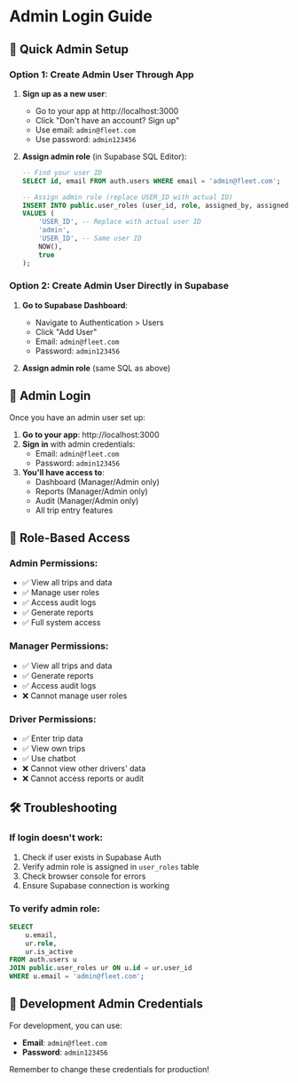 # Admin Login Guide

## 🚀 Quick Admin Setup

### Option 1: Create Admin User Through App

1. **Sign up as a new user**:
   - Go to your app at http://localhost:3000
   - Click "Don't have an account? Sign up"
   - Use email: `admin@fleet.com`
   - Use password: `admin123456`

2. **Assign admin role** (in Supabase SQL Editor):
   ```sql
   -- Find your user ID
   SELECT id, email FROM auth.users WHERE email = 'admin@fleet.com';
   
   -- Assign admin role (replace USER_ID with actual ID)
   INSERT INTO public.user_roles (user_id, role, assigned_by, assigned_at, is_active)
   VALUES (
       'USER_ID', -- Replace with actual user ID
       'admin',
       'USER_ID', -- Same user ID
       NOW(),
       true
   );
   ```

### Option 2: Create Admin User Directly in Supabase

1. **Go to Supabase Dashboard**:
   - Navigate to Authentication > Users
   - Click "Add User"
   - Email: `admin@fleet.com`
   - Password: `admin123456`

2. **Assign admin role** (same SQL as above)

## 🔐 Admin Login

Once you have an admin user set up:

1. **Go to your app**: http://localhost:3000
2. **Sign in** with admin credentials:
   - Email: `admin@fleet.com`
   - Password: `admin123456`
3. **You'll have access to**:
   - Dashboard (Manager/Admin only)
   - Reports (Manager/Admin only)
   - Audit (Manager/Admin only)
   - All trip entry features

## 👥 Role-Based Access

### Admin Permissions:
- ✅ View all trips and data
- ✅ Manage user roles
- ✅ Access audit logs
- ✅ Generate reports
- ✅ Full system access

### Manager Permissions:
- ✅ View all trips and data
- ✅ Generate reports
- ✅ Access audit logs
- ❌ Cannot manage user roles

### Driver Permissions:
- ✅ Enter trip data
- ✅ View own trips
- ✅ Use chatbot
- ❌ Cannot view other drivers' data
- ❌ Cannot access reports or audit

## 🛠️ Troubleshooting

### If login doesn't work:
1. Check if user exists in Supabase Auth
2. Verify admin role is assigned in `user_roles` table
3. Check browser console for errors
4. Ensure Supabase connection is working

### To verify admin role:
```sql
SELECT 
    u.email,
    ur.role,
    ur.is_active
FROM auth.users u
JOIN public.user_roles ur ON u.id = ur.user_id
WHERE u.email = 'admin@fleet.com';
```

## 🔧 Development Admin Credentials

For development, you can use:
- **Email**: `admin@fleet.com`
- **Password**: `admin123456`

Remember to change these credentials for production! 
